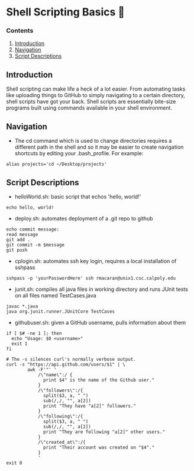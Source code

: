 # Shell Scripting Basics :shell:

### Contents
1. [Introduction](#intro)
2. [Navigation](#nav)
3. [Script Descriptions](#scripts)

## Introduction <a name="intro"></a>
Shell scripting can make life a heck of a lot easier. From automating tasks like
uploading things to GitHub to simply navigating to a certain directory, shell
scripts have got your back. Shell scripts are essentially bite-size programs built using commands available in your shell environment.

## Navigation <a name="nav"></a>
- The cd command which is used to change directories requires a different
path in the shell and so it may be easier to create navigation shortcuts by
editing your .bash_profile. For example:

```shell
alias projects='cd ~/Desktop/projects'
```

## Script Descriptions <a name="scripts"></a>

- helloWorld.sh: basic script that echos 'hello, world!'
```shell
echo hello, world!
```
- deploy.sh: automates deployment of a .git repo to github
```shell
echo commit message:
read message
git add .
git commit -m $message
git push
```
- cplogin.sh: automates ssh key login, requires a local installation of sshpass
```shell
sshpass -p 'yourPasswordHere' ssh rmacaran@unix1.csc.calpoly.edu
```
- junit.sh: compiles all java files in working directory and runs JUnit tests on all files named TestCases.java
```shell
javac *.java
java org.junit.runner.JUnitCore TestCases
```
- githubuser.sh: given a GitHub username, pulls information about them
```shell
if [ $# -ne 1 ]; then
  echo "Usage: $0 <username>"
  exit 1
fi

# The -s silences curl's normally verbose output.
curl -s "https://api.github.com/users/$1" | \
        awk -F'"' '
            /\"name\":/ { 
              print $4" is the name of the Github user."
            }
            /\"followers\":/{ 
              split($3, a, " ") 
              sub(/,/, "", a[2])
              print "They have "a[2]" followers." 
            }
            /\"following\":/{
              split($3, a, " ")
              sub(/,/, "", a[2])
              print "They are following "a[2]" other users."
            }
            /\"created_at\":/{
              print "Their account was created on "$4"."
            }
            '
exit 0
```
